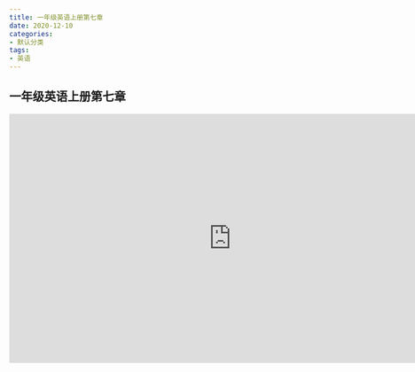 ```yaml
---
title: 一年级英语上册第七章
date: 2020-12-10
categories:
- 默认分类
tags:
- 英语
---
```



## 一年级英语上册第七章

<iframe 
    height=450 
    width=800 
    src="https://cdn.jsdelivr.net/gh/qinghongjiao/cdn/school/1-1-7.mp4" 
    frameborder=0 
    allowfullscreen>
</iframe>


